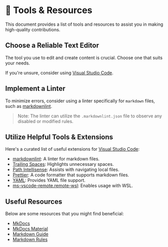 # 🔧 Tools & Resources

This document provides a list of tools and resources to assist you in making high-quality contributions.

## Choose a Reliable Text Editor

The tool you use to edit and create content is crucial. Choose one that suits your needs.

If you're unsure, consider using [Visual Studio Code](https://code.visualstudio.com/).

## Implement a Linter

To minimize errors, consider using a linter specifically for `markdown` files, such as [markdownlint](https://marketplace.visualstudio.com/items?itemName=DavidAnson.vscode-markdownlint).

> Note: The linter can utilize the `.markdownlint.json` file to observe any disabled or modified rules.

## Utilize Helpful Tools & Extensions

Here's a curated list of useful extensions for [Visual Studio Code](https://code.visualstudio.com/):

- [markdownlint](https://marketplace.visualstudio.com/items?itemName=DavidAnson.vscode-markdownlint): A linter for markdown files.
- [Trailing Spaces](https://marketplace.visualstudio.com/items?itemName=shardulm94.trailing-spaces): Highlights unnecessary spaces.
- [Path Intellisense](https://marketplace.visualstudio.com/items?itemName=christian-kohler.path-intellisense): Assists with navigating local files.
- [Prettier](https://marketplace.visualstudio.com/items?itemName=esbenp.prettier-vscode): A code formatter that supports markdown files.
- [YAML](https://marketplace.visualstudio.com/items?itemName=redhat.vscode-yaml): Provides YAML file support.
- [ms-vscode-remote.remote-wsl](https://marketplace.visualstudio.com/items?itemName=ms-vscode-remote.remote-wsl): Enables usage with WSL.

## Useful Resources

Below are some resources that you might find beneficial:

- [MkDocs](https://www.mkdocs.org/)
- [MkDocs Material](https://squidfunk.github.io/mkdocs-material/)
- [Markdown Guide](https://www.markdownguide.org/)
- [Markdown Rules](https://github.com/markdownlint/markdownlint/blob/main/docs/RULES.md)
